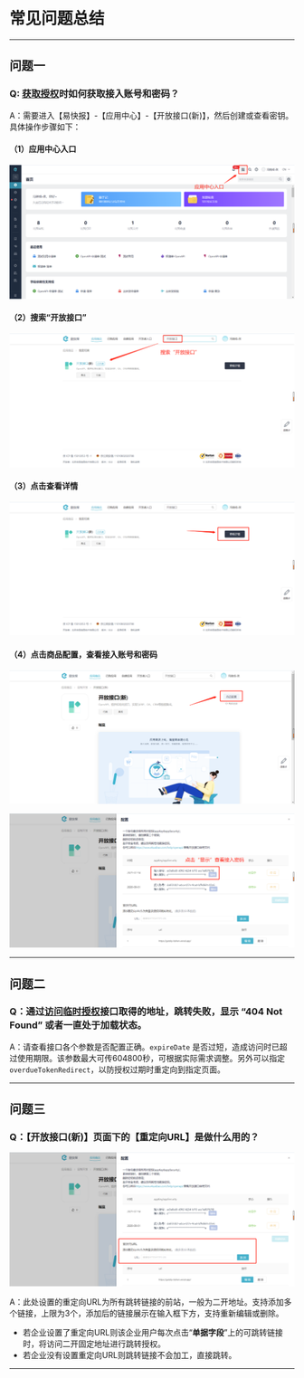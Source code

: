 # 常见问题总结

---
## 问题一
### Q: [获取授权](/docs/open-api/getting-started/auth)时如何获取接入账号和密码？

A：需要进入【易快报】-【应用中心】-【开放接口(新)】，然后创建或查看密钥。具体操作步骤如下：<br/>

#### （1）应用中心入口

![如何获取验证码](images/getAccessTokenNew1.png)

#### （2）搜索“开放接口”

![如何获取验证码](images/getAccessTokenNew2.png)

#### （3）点击查看详情

![如何获取验证码](images/getAccessTokenNew3.png)

#### （4）点击商品配置，查看接入账号和密码

![如何获取验证码](images/getAccessTokenNew4.png)

![如何获取验证码](images/getAccessTokenNew5.png)

---

## 问题二

### Q：通过[访问临时授权](/docs/open-api/getting-started/temp-auth)接口取得的地址，跳转失败，显示 “404 Not Found” 或者一直处于加载状态。

A：请查看接口各个参数是否配置正确。`expireDate` 是否过短，造成访问时已超过使用期限。该参数最大可传604800秒，可根据实际需求调整。另外可以指定 `overdueTokenRedirect`，以防授权过期时重定向到指定页面。

---

## 问题三

### Q：【开放接口(新)】页面下的【重定向URL】是做什么用的？

![重定向URL](images/redirectURL.png)

A：此处设置的重定向URL为所有跳转链接的前站，一般为二开地址。支持添加多个链接，上限为3个，添加后的链接展示在输入框下方，支持重新编辑或删除。<br/>
- 若企业设置了重定向URL则该企业用户每次点击“**单据字段**”上的可跳转链接时，将访问二开固定地址进行跳转授权。
- 若企业没有设置重定向URL则跳转链接不会加工，直接跳转。

---
